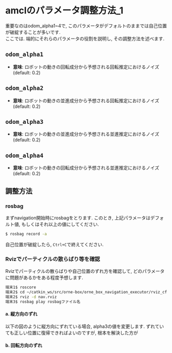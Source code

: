 # amclのパラメータ調整方法_1
重要なのはodom_alpha1~4で, このパラメータがデフォルトのままでは自己位置が破綻することが多いです.  
ここでは. 端的にそれらのパラメータの役割を説明し, その調整方法を述べます.  

## `odom_alpha1`
- **意味**: ロボットの動きの回転成分から予想される回転推定におけるノイズ (default: 0.2)
## `odom_alpha2`
- **意味**: ロボットの動きの並進成分から予想される回転推定におけるノイズ (default: 0.2)
## `odom_alpha3`
- **意味**: ロボットの動きの並進成分から予想される並進推定におけるノイズ (default: 0.2)
## `odom_alpha4`
- **意味**: ロボットの動きの回転成分から予想される並進推定におけるノイズ (default: 0.2)

## 調整方法
### rosbag
まずnavigation開始時にrosbagをとります. このとき, 上記パラメータはデフォルト値, もしくはそれ以上の値にしてください. 
```bash 
$ rosbag record -a
```
自己位置が破綻したら, `Ctrl+C`で終えてください. 

### Rvizでパーティクルの散らばり等を確認
Rvizでパーティクルの散らばりや自己位置のずれ方を確認して, どのパラメータに問題があるかをある程度予想します. 
```bash
端末1$ roscore
端末2$ cd ~/catkin_ws/src/orne-box/orne_box_navigation_executor/rviz_cfg
端末2$ rviz -d nav.rviz
端末3$ rosbag play rosbagファイル名
```
#### a. 縦方向のずれ
以下の図のように縦方向にずれている場合, alpha3の値を変更します. ずれていても正しい位置に復帰できればよいのですが, 根本を解決した方が

#### b. 回転方向のずれ 
